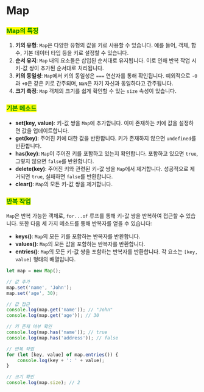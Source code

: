 # Map

### <mark style="color:green;">Map의 특징</mark>

1. **키의 유형**: `Map`은 다양한 유형의 값을 키로 사용할 수 있습니다. 예를 들어, 객체, 함수, 기본 데이터 타입 등을 키로 설정할 수 있습니다.
2. **순서 유지**: `Map` 내의 요소들은 삽입된 순서대로 유지됩니다. 이로 인해 반복 작업 시 키-값 쌍이 추가된 순서대로 처리됩니다.
3. **키의 동일성**: `Map`에서 키의 동일성은 `===` 연산자를 통해 확인됩니다. 예외적으로 `-0`과 `+0`은 같은 키로 간주되며, `NaN`은 자기 자신과 동일하다고 간주됩니다.
4. **크기 측정**: `Map` 객체의 크기를 쉽게 확인할 수 있는 `size` 속성이 있습니다.



### <mark style="color:green;">기본 메소드</mark>

* **set(key, value)**: 키-값 쌍을 `Map`에 추가합니다. 이미 존재하는 키에 값을 설정하면 값을 업데이트합니다.
* **get(key)**: 주어진 키에 대한 값을 반환합니다. 키가 존재하지 않으면 `undefined`를 반환합니다.
* **has(key)**: `Map`이 주어진 키를 포함하고 있는지 확인합니다. 포함하고 있으면 `true`, 그렇지 않으면 `false`를 반환합니다.
* **delete(key)**: 주어진 키와 관련된 키-값 쌍을 `Map`에서 제거합니다. 성공적으로 제거되면 `true`, 실패하면 `false`를 반환합니다.
* **clear()**: `Map`의 모든 키-값 쌍을 제거합니다.



### <mark style="color:green;">반복 작업</mark>

`Map`은 반복 가능한 객체로, `for...of` 루프를 통해 키-값 쌍을 반복하여 접근할 수 있습니다. 또한 다음 세 가지 메소드를 통해 반복자를 얻을 수 있습니다:

* **keys()**: `Map`의 모든 키를 포함하는 반복자를 반환합니다.
* **values()**: `Map`의 모든 값을 포함하는 반복자를 반환합니다.
* **entries()**: `Map`의 모든 키-값 쌍을 포함하는 반복자를 반환합니다. 각 요소는 `[key, value]` 형태의 배열입니다.

```javascript
let map = new Map();

// 값 추가
map.set('name', 'John');
map.set('age', 30);

// 값 접근
console.log(map.get('name')); // "John"
console.log(map.get('age')); // 30

// 키 존재 여부 확인
console.log(map.has('name')); // true
console.log(map.has('address')); // false

// 반복 작업
for (let [key, value] of map.entries()) {
    console.log(key + ': ' + value);
}

// 크기 확인
console.log(map.size); // 2

```
